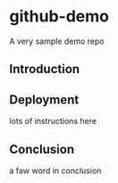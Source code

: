 # github-demo
A very sample demo repo

## Introduction

## Deployment
lots of instructions here

## Conclusion
a faw word in conclusion